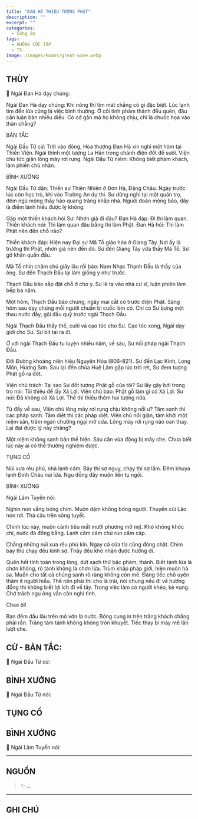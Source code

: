 ```yaml
---
title: "ĐAN HÀ THIÊU TƯỢNG PHẬT"
description: ""
excerpt: ""
categories:
  - Công án
tags:
  - KHÔNG CỐC TẬP
  - TS 
image: /images/koans/great-wave.webp
---
```


## THÙY

📢 Ngài Đan Hà dạy chúng:


Ngài Đan Hà dạy chúng: Khi nóng thì tìm mát chẳng có gì đặc biệt. Lúc lạnh tìm đến lửa cũng là việc bình thường. Ở cõi tình phàm thánh đều quên, đâu cần luận bàn nhiều điều. Có cớ gần mà họ không chịu, chỉ là chuốc họa vào thân chẳng?

BẢN TẮC

Ngài Đầu Tử cử: Trời vào đông, Hòa thượng Đan Hà xin nghỉ một hôm tại Thiền Viện. Ngài thỉnh một tượng La Hán trong chánh điện đốt để sưởi. Viện chủ tức giận lông mày rơi rụng.
Ngài Đầu Tử niêm: Không biết phàm khách, làm phiền chủ nhân.

BÌNH XƯỚNG

Ngài Đầu Tử dặn: Thiền sư Thiên Nhiên ở Đơn Hà, Đặng Châu. Ngày trước lúc còn học trò, khi vào Trường An dự thi. Sư dừng nghỉ tại một quán trọ, đêm ngủ mộng thấy hào quang trăng khắp nhà. Người đoán mộng bảo, đây là điềm lành hiếu được lý không.

Gặp một thiền khách hỏi Sư: Nhơn giả đi đâu?
Đan Hà đáp: Đi thi làm quan.
Thiền khách nói: Thi làm quan đâu bằng thì làm Phật.
Đan Hà hỏi: Thì làm Phật nên đến chỗ nào?

Thiền khách đáp: Hiện nay Đại sư Mã Tổ giáo hóa ở Giang Tây. Nơi ấy là trường thi Phật, nhơn giả nên đến đó.
Sư đến Giang Tây vừa thấy Mã Tổ, Sư gỡ khăn quấn đầu.

Mã Tổ nhìn chăm chú giây lâu rồi bảo: Nam Nhạc Thạnh Đầu là thầy của ông.
Sư đến Thạch Đầu lại làm giống y như trước.

Thạch Đầu bảo sắp đặt chỗ ở cho y. Sư lẽ tạ vào nhà cư sĩ, luận phiên làm bếp ba năm.

Một hôm, Thạch Đầu bảo chúng, ngày mai cắt cỏ trước điện Phật. Sáng hôm sau dạy chúng mỗi người chuẩn bị cuốc làm cỏ. Chỉ có Sư bưng một thau nước đầy, gội đầu quỳ trước ngài Thạch Đầu.

Ngài Thạch Đầu thấy thế, cười và cạo tóc cho Sư.
Cạo tóc xong, Ngài dạy giới cho Sư. Sư bịt tai ra đi.

Ở với ngài Thạch Đầu tu luyện nhiều năm, về sau, Sư nối pháp ngài Thạch Đầu.

Đời Đường khoảng niên hiệu Nguyên Hòa (806–821).
Sư đến Lạc Kinh, Long Môn, Hương Sơn. Sau lại đến chùa Huệ Lâm gặp lúc trời rét, Sư đem tượng Phật gỗ ra đốt.

Viện chủ trách: Tại sao Sư đốt tượng Phật gỗ của tôi?
Sư lấy gậy bới trong tro nói: Tôi thiêu để lấy Xá Lợi.
Viện chủ bảo: Phật gỗ làm gì có Xá Lợi.
Sư nói: Đã không có Xá Lợi. Thế thì thiêu thêm hai tượng nữa.

Từ đấy về sau, Viện chủ lông mày rơi rụng chịu không nổi ư? Tâm sanh thì các pháp sanh. Tâm diệt thì các pháp diệt. Viện chủ nổi giận, tâm khởi một niệm sân, trăm ngàn chướng ngại mở cửa. Lông mày rơi rụng nào oan thay. Lại đạt được lý này chăng?

Một niệm không sanh bản thể hiện.
Sáu căn vừa động bị mây che.
Chưa biết lúc này ai có thể thường nghiệm được.

TỤNG CỔ

Núi xưa rêu phủ, nhà lạnh câm.
Bảy thí sợ nguy, chạy thí sợ lầm.
Đêm khuya lạnh Đinh Châu núi lửa.
Ngu đồng đầy muộn liền tụ ngồi.

BÌNH XƯỚNG

Ngài Lâm Tuyền nói:

Nghìn non vắng bóng chim.
Muôn dặm không bóng người.
Thuyền cũi Lão nón rơi.
Thả câu trên sông tuyết.

Chính lúc này, muôn cảnh tiêu mất mười phương mờ mịt.
Khó không khóc chí, nước đá đồng bằng.
Lạnh câm cảm chừ run cấm cáp.

Chẳng những núi xưa rêu phủ kín. Ngay cả cửa tía cũng đóng chặt. Chim bay thú chạy đều kinh sợ. Thầy đều khó nhận được hướng đi.

Quên hết tính toán trong lòng, dứt sạch thứ bậc phàm, thánh. Biết tánh lửa là chơn không, rõ tánh không là chơn lửa. Trùm khắp pháp giới, hiện muôn hà sa. Muốn cho tất cả chúng sanh rõ ràng không còn mê. Đáng tiếc chỗ uyên thâm ít người hiểu. Thế nên phải thi cho là trái, nói chung nếu đi về hướng đồng thì không biết lợi ích đi về tây. Trong việc làm có người khéo, kẻ vụng. Chớ trách ngu ông vẫn còn nghi tình.

Chao ôi!

Ban đêm dầu lâu trên mỏ vớn là nước.
Bóng cung in trên trăng khách chẳng phải rắn.
Trăng tăm tánh không không tròn khuyết.
Tiếc thay bỉ mày mê lần lượt che.


## CỬ - BẢN TẮC:

📢 Ngài Đầu Tử cử:

> 

## BÌNH XƯỚNG

📢 Ngài Đầu Tử nói:



## TỤNG CỔ

> 

## BÌNH XƯỚNG

📢 Ngài Lâm Tuyền nói:



<hr class="blog-rule" />

## NGUỒN

> ✨ ...

<hr class="blog-rule" />

## GHI CHÚ

[^1]: ⭐️ <a href="/masters/Shaoshan-Huanpu" target="_blank">🔗 TS </a>
